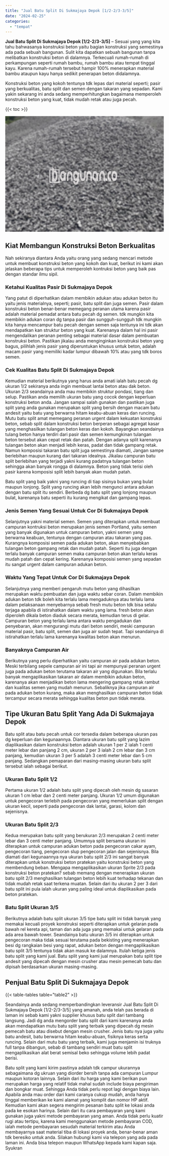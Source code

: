 ```yaml
---
title: "Jual Batu Split Di Sukmajaya Depok [1/2-2/3-3/5]"
date: "2024-02-25"
categories: 
  - "tempat"
---
```


**Jual Batu Split Di Sukmajaya Depok \[1/2-2/3-3/5\]** – Sesuai yang yang kita tahu bahwasanya konstruksi beton yaitu bagian konstruksi yang semestinya ada pada sebuah bangunan. Sulit kita dapatkan sebuah bangunan tanpa melibatkan konstruksi beton di dalamnya. Terkecuali rumah-rumah di perkampungan seperti rumah bambu, rumah bambu atau tempat tinggal kayu. Karena rumah-rumah tersebut hampir 100% menerapkan material bambu ataupun kayu hanya sedikit penerapan beton didalamnya.

Konstruksi beton yang kokoh tentunya tdk lepas dari material seperti; pasir yang berkualitas, batu split dan semen dengan takaran yang sepadan. Kami yakin sekarang ini anda sedang memperhitungkan bagaimana memperoleh konstruksi beton yang kuat, tidak mudah retak atau juga pecah.

{{< toc >}}

![Jual Batu Split Di Sukmajaya Depok [1/2-2/3-3/5]](/images/jual-batu-split-10.png)

## Kiat Membangun Konstruksi Beton Berkualitas

Nah sekiranya diantara Anda yaitu orang yang sedang mencari metode untuk membuat konstruksi beton yang kokoh dan kuat, berikut ini kami akan jelaskan beberapa tips untuk memperoleh kontruksi beton yang baik pas dengan standar ilmu sipil.

### Ketahui Kualitas Pasir Di Sukmajaya Depok

Yang patut di diperhatikan dalam membikin adukan atau adukan beton itu yaitu jenis materialnya, seperti; pasir, batu split dan juga semen. Pasir dalam konstruksi beton benar-benar memegang peranan utama karena pasir adalah material pemadat antara batu pecah dg semen. tdk mungkin kita membikin adukan coran dg tanpa pasir dan sungguh-sungguh tdk mungkin kita hanya mencampur batu pecah dengan semen saja tentunya ini tdk akan mendapatkan kan struktur beton yang kuat. Karenanya dalam hal ini pasir mengendalikan peranan penting sebagai material dasar dalam pembuatan konstruksi beton. Pastikan jikalau anda menginginkan konstruksi beton yang bagus, pilihlah jenis pasir yang diperuntukan khusus untuk beton, adalah macam pasir yang memiliki kadar lumpur dibawah 10% atau yang tdk boros semen.

### Cek Kualitas Batu Split Di Sukmajaya Depok

Kemudian material berikutnya yang harus anda amati ialah batu pecah dg ukuran 1/2 sekiranya anda ingin membuat lantai beton atau dak beton. Ukuran 2/3 seandainya anda mau membikin struktur pondasi, tiang dan selup. Pastikan anda memilih ukuran batu yang cocok dengan keperluan konstruksi beton anda. Jangan sampai salah gunakan dan pastikan juga split yang anda gunakan merupakan split yang bersih dengan macam batu andesit yaitu batu yang berwarna hitam keabu-abuan keras dan runcing. Mutu batu split amat memegang peranan urgent dalam kekuatan konstruksi beton, sebab split dalam konstruksi beton berperan sebagai agregat kasar yang menghasilkan tulangan beton keras dan kokoh. Bayangkan seandainya tulang beton hanya terdiri dari pasir dan semen kemungkinan tulangan beton tersebut akan cepat retak dan patah. Dengan adanya split karenanya tulangan beton akan menjadi lebih keras, padat dan tidak gampang retak. Namun komposisi takaran batu split juga semestinya diamati, Jangan sampe berlebihan maupun kurang dari takaran idealnya. Jikalau campuran batu split berlebihan yang terjadi yakni kurang padatnya tulangan beton sehingga akan banyak rongga di dalamnya. Beton yang tidak terisi oleh pasir karena komposisi split lebih banyak akan mudah patah.

Batu split yang baik yakni yang runcing di tiap sisinya bukan yang bulat maupun lonjong. Split yang runcing akan lebih mengunci antara adukan dengan batu split itu sendiri. Berbeda dg batu split yang lonjong maupun bulat, karenanya batu seperti itu kurang mengikat dan gampang lepas.

### Jenis Semen Yang Sesuai Untuk Cor Di Sukmajaya Depok

Selanjutnya yakni material semen. Semen yang diterapkan untuk membuat campuran kontruksi beton merupakan jenis semen Portland, yaitu semen yang banyak digunakan untuk campuran beton, yakni semen yang berwarna keabuan, tentunya dengan campuran atau takaran yang pas. Kurangnya komposisi semen pada adukan beton, akan menyebabkan tulangan beton gampang retak dan mudah patah. Seperti itu juga dengan terlalu banyak campuran semen maka campuran beton akan terlalu keras mudah patah dan cepat kering. Karenanya komposisi semen yang sepadan itu sangat urgent dalam campuran adukan beton.

### Waktu Yang Tepat Untuk Cor Di Sukmajaya Depok

Selanjutnya yang memberi pengaruh mutu beton yang dihasilkan merupakan waktu pembuatan dan juga waktu sebar coran. Dalam membikin adukan beton tdk boleh kita terlalu lama mengaduknya atau terlalu lama dalam pelaksanaan menyebarnya sebab fresh mutu beton tdk bisa selalu terjaga apabila di istirahatkan dalam waktu yang lama. fresh beton akan diperoleh dikala beton diaduk secara merata, kemudian terus di gelar. Campuran beton yang terlalu lama antara waktu pengadukan dan penyebaran, akan mengurangi mutu dari beton sendiri, meski campuran material pasir, batu split, semen dan juga air sudah tepat. Tapi seandainya di istirahatkan terlalu lama karenanya kwalitas beton akan menurun.

### Banyaknya Campuran Air

Berikutnya yang perlu diperhatikan yaitu campuran air pada adukan beton. Meski terbilang sepele campuran air ini tapi air mempunyai peranan urgent juga pada adukan beton terutama takaran air yang digunakan. Bila terlalu banyak mengaplikasikan takaran air dalam membikin adukan beton, karenanya akan menjadikan beton lama mengering gampang retak rambut dan kualitas semen yang mudah menurun. Sebaliknya jika campuran air pada adukan beton kurang, maka akan menghasilkan campuran beton tidak tercampur secara merata sehingga kualitas beton pun tidak merata.

## Tipe Ukuran Batu Split Yang Ada Di Sukmajaya Depok

Batu split atau batu pecah untuk cor tersedia dalam beberapa ukuran pas dg keperluan dan kegunaannya. Diantara ukuran batu split yang lazim diaplikasikan dalam konstruksi beton adalah ukuran 1 per 2 ialah 1 centi meter lebar dan panjang 2 cm, ukuran 2 per 3 ialah 2 cm lebar dan 3 cm panjang, kemudian ukuran 3 per 5 adalah 3 centi meter lebar dan 5 cm panjang. Sedangkan pemaparan dari masing-masing ukuran batu split tersebut ialah sebagai berikut.

### Ukuran Batu Split 1/2

Pertama ukuran 1/2 adalah batu split yang dipecah oleh mesin dg sasaran ukuran 1 cm lebar dan 2 centi meter panjang. Ukuran 1/2 umum digunakan untuk pengecoran terlebih pada pengecoran yang memerlukan split dengan ukuran kecil, seperti pada pengecoran dak lantai, garasi, kolom dan sejenisnya.

### Ukuran Batu Split 2/3

Kedua merupakan batu split yang berukuran 2/3 merupakan 2 centi meter lebar dan 3 centi meter panjang. Umumnya split bersama ukuran ini diterapkan untuk campuran adukan beton pada pengecoran cakar ayam, pengecoran tiang, pengecoran slup pengecoran jalan dan sejenisnya. Bila diamati dari kegunaannya nya ukuran batu split 2/3 ini sangat banyak diterapkan untuk konstruksi beton pratekan yaitu konstruksi beton yang membendung beban. Mengapa mengaplikasikan ukuran Sprite 2/3 pada konstruksi beton pratekan? sebab memang dengan menerapkan ukuran batu split 2/3 menghasilkan tulangan beton lebih kuat terhadap tekanan dan tidak mudah retak saat terkena muatan. Selain dari itu ukuran 2 per 3 dari batu split ini pula ialah ukuran yang paling ideal untuk diaplikasikan pada beton pratekan.

### Batu Split Ukuran 3/5

Berikutnya adalah batu split ukuran 3/5 tipe batu split ini tidak banyak yang memakai kecuali proyek konstruksi seperti diterapkan untuk gelaran pada bawah rel kereta api, taman dan ada juga yang memakai untuk gelaran pada ada area bawah tower. Seandainya batu ukuran 3/5 ini diterapkan untuk pengecoran maka tidak sesuai terutama pada bekisting yang menerapkan besi dg rangkaian besi yang rapat, adukan beton dengan mengaplikasikan batu split 3/5 tentunya tidak akan masuk ke dalamnya. Itulah ketiga jenis batu split yang kami jual. Batu split yang kami jual merupakan batu split tipe andesit yang dipecah dengan mesin crusher atau mesin pemecah batu dan dipisah berdasarkan ukuran masing-masing.

## Penjual Batu Split Di Sukmajaya Depok

{{< table-tables table="table2" >}}

Seandainya anda sedang memperbandingkan leveransir Jual Batu Split Di Sukmajaya Depok \[1/2-2/3-3/5\] yang amanah, anda telah pas berada di laman ini sebab kami yakni supplier khusus batu split dari tambang langsung. Jadi dg anda mengorder batu split dari kami karenanya anda akan mendapatkan mutu batu split yang terbaik yang dipecah dg mesin pemecah batu atau disebut dengan mesin crusher. Jenis batu nya juga yaitu batu andesit, batu berwarna hitam keabu-abuan, fisiknya keras serta runcing. Selain dari mutu batu yang terbaik, kami juga menjamin isi truknya full tanpa dibangun, sebab di tambang sendiri muat batu split mengaplikasikan alat berat semisal beko sehingga volume lebih padat berisi.

Batu split yang kami kirim pastinya adalah tdk campur ukurannya sebagaimana dg ukruan yang diorder bersih tanpa ada campuran Lumpur maupun kotoran lainnya. Selain dari itu harga yang kami berikan pun merupakan harga yang relatif tidak mahal sudah include biaya pengiriman dan bongkar muat. Sehingga Anda tidak perlu repot lagi dengan biaya lain. Apabila anda mau order dari kami caranya cukup mudah, anda hanya tinggal memberikan ke kami alamat yang komplit dan nomor HP aktif. Kemudian kami akan segera mengirim pesanan batu split ke lokasi anda pada ke esokan harinya. Selain dari itu cara pembayaran yang kami gunakan juga yakni metode pembayaran yang aman. Anda tidak perlu kuatir rugi atau tertipu, karena kami menggunakan metode pembayaran COD, ialah metode pembayaran sesudah material terkirim atau Anda membayarnya saat material tiba di lokasi proyek anda, benar-benar aman tdk beresiko untuk anda. Silakan hubungi kami via telepon yang ada pada laman ini. Anda bisa telepon maupun WhatsApp kepada kami kapan saja. Syukran
